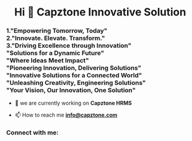 <h1 align="center">Hi 👋 Capztone Innovative Solution</h1>
<h3 align="left">1."Empowering Tomorrow, Today" <br> 2."Innovate. Elevate. Transform." <br>3."Driving Excellence through Innovation" <br>"Solutions for a Dynamic Future" <br>"Where Ideas Meet Impact" <br>"Pioneering Innovation, Delivering Solutions" <br> "Innovative Solutions for a Connected World" <br>"Unleashing Creativity, Engineering Solutions" <br>"Your Vision, Our Innovation, One Solution"</h3>

- 🔭 we are currently working on **Capztone HRMS**

- 📫 How to reach me **info@capztone.com**

<h3 align="left">Connect with me:</h3>
<p align="left">
</p>

